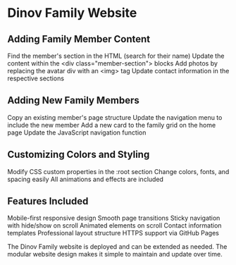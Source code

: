 # Dinov Family Website

## Adding Family Member Content

Find the member's section in the HTML (search for their name)
Update the content within the \<div class="member-section"\> blocks
Add photos by replacing the avatar div with an \<img\> tag
Update contact information in the respective sections

## Adding New Family Members

Copy an existing member's page structure
Update the navigation menu to include the new member
Add a new card to the family grid on the home page
Update the JavaScript navigation function

## Customizing Colors and Styling

Modify CSS custom properties in the :root section
Change colors, fonts, and spacing easily
All animations and effects are included

## Features Included

Mobile-first responsive design
Smooth page transitions
Sticky navigation with hide/show on scroll
Animated elements on scroll
Contact information templates
Professional layout structure
HTTPS support via GitHub Pages

The Dinov Family website is deployed and can be extended as needed. The modular website design makes it simple to maintain and update over time.

